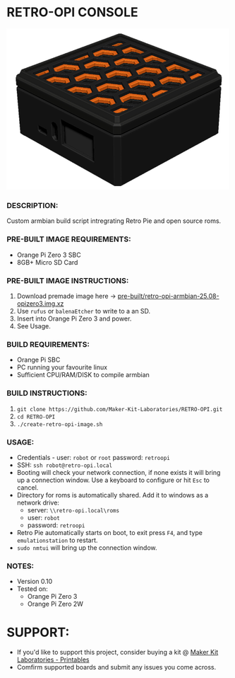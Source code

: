 # RETRO-OPI CONSOLE
![Retro Opi Image](./documentation/retro-opi-image.png)

### DESCRIPTION:
Custom armbian build script intregrating Retro Pie and open source roms.

### PRE-BUILT IMAGE REQUIREMENTS:
- Orange Pi Zero 3 SBC
- 8GB+ Micro SD Card

### PRE-BUILT IMAGE INSTRUCTIONS:
1. Download premade image here -> [pre-built/retro-opi-armbian-25.08-opizero3.img.xz](./pre-built/retro-opi-armbian-25.08-opizero3.img.xz)
2. Use `rufus` or `balenaEtcher` to write to a an SD.
3. Insert into Orange Pi Zero 3 and power.
4. See Usage.

### BUILD REQUIREMENTS:
- Orange Pi SBC
- PC running your favourite linux
- Sufficient CPU/RAM/DISK to compile armbian

### BUILD INSTRUCTIONS:
1.  `git clone https://github.com/Maker-Kit-Laboratories/RETRO-OPI.git`
2.  `cd RETRO-OPI`
3.  `./create-retro-opi-image.sh`

### USAGE:
- Credentials - user: `robot` or `root` password: `retroopi`
- SSH: `ssh robot@retro-opi.local`
- Booting will check your network connection, if none exists it will bring up a connection window. Use a keyboard to configure or hit `Esc` to cancel.
- Directory for roms is automatically shared. Add it to windows as a network drive: 
    - server: `\\retro-opi.local\roms` 
    - user: `robot` 
    - password: `retroopi`
- Retro Pie automatically starts on boot, to exit press `F4`, and type `emulationstation` to restart.
- `sudo nmtui` will bring up the connection window.

### NOTES:
- Version 0.10
- Tested on:
    - Orange Pi Zero 3
    - Orange Pi Zero 2W



# SUPPORT:
- If you'd like to support this project, consider buying a kit @ [Maker Kit Laboratories - Printables](https://www.printables.com/@MakerKitLab_2578894)
- Comfirm supported boards and submit any issues you come across.